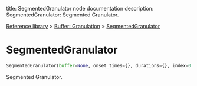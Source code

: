 title: SegmentedGranulator node documentation
description: SegmentedGranulator: Segmented Granulator.

[Reference library](../../index.md) > [Buffer: Granulation](../index.md) > [SegmentedGranulator](index.md)

# SegmentedGranulator

```python
SegmentedGranulator(buffer=None, onset_times={}, durations={}, index=0.0, rate=1.0, clock=0, max_grains=2048)
```

Segmented Granulator.

